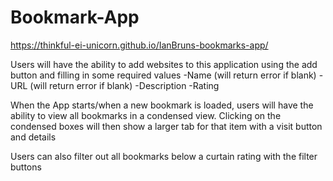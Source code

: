 # Bookmark-App

https://thinkful-ei-unicorn.github.io/IanBruns-bookmarks-app/

Users will have the ability to add websites to this application using the add button and filling in some required values
-Name (will return error if blank)
-URL (will return error if blank)
-Description
-Rating

When the App starts/when a new bookmark is loaded, users will have the ability to view all bookmarks in a condensed view.  Clicking on the condensed boxes will then show a larger tab for that item with a visit button and details

Users can also filter out all bookmarks below a curtain rating with the filter buttons